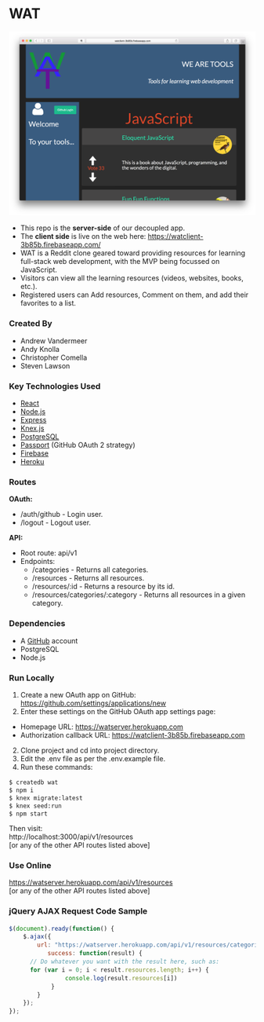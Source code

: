 # WAT

![Screenshot](wat-screenshot.png)

* This repo is the __server-side__ of our decoupled app.
* The __client side__ is live on the web here: https://watclient-3b85b.firebaseapp.com/
* WAT is a Reddit clone geared toward providing resources for learning full-stack web development, with the MVP being focussed on JavaScript.
* Visitors can view all the learning resources (videos, websites, books, etc.).
* Registered users can Add resources, Comment on them, and add their favorites to a list.

### Created By

* Andrew Vandermeer
* Andy Knolla
* Christopher Comella
* Steven Lawson

### Key Technologies Used

* [React](https://facebook.github.io/react)
* [Node.js](https://nodejs.org)
* [Express](http://expressjs.com)
* [Knex.js](http://knexjs.org)
* [PostgreSQL](https://www.postgresql.org)
* [Passport](http://passportjs.org) (GitHub OAuth 2 strategy)
* [Firebase](https://firebase.google.com)
* [Heroku](http://heroku.com)

### Routes

__OAuth:__    
* /auth/github - Login user.
* /logout - Logout user.

__API:__    
* Root route: api/v1
* Endpoints:
  * /categories - Returns all categories.
  * /resources - Returns all resources.
  * /resources/:id - Returns a resource by its id.
  * /resources/categories/:category - Returns all resources in a given category.

### Dependencies

* A [GitHub](http://github.com) account
* PostgreSQL
* Node.js

### Run Locally

1. Create a new OAuth app on GitHub: https://github.com/settings/applications/new
2. Enter these settings on the GitHub OAuth app settings page:
  * Homepage URL: https://watserver.herokuapp.com
  * Authorization callback URL: https://watclient-3b85b.firebaseapp.com
2. Clone project and cd into project directory.
3. Edit the .env file as per the .env.example file.
4. Run these commands:
```
$ createdb wat
$ npm i
$ knex migrate:latest
$ knex seed:run
$ npm start
```
Then visit:    
http://localhost:3000/api/v1/resources   
[or any of the other API routes listed above]

### Use Online

https://watserver.herokuapp.com/api/v1/resources    
[or any of the other API routes listed above]

### jQuery AJAX Request Code Sample

```javascript
$(document).ready(function() { 
	$.ajax({   
		url: "https://watserver.herokuapp.com/api/v1/resources/categories/javascript",
		   success: function(result) {    
      // Do whatever you want with the result here, such as:
      for (var i = 0; i < result.resources.length; i++) {     
				console.log(result.resources[i])    
			}   
		}  
	});
});
```
